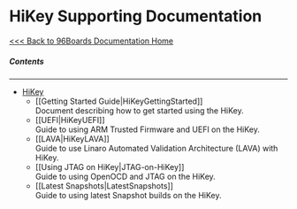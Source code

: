 # HiKey Supporting Documentation

[<<< Back to 96Boards Documentation Home](https://github.com/96boards/documentation/wiki)

##### Contents

***

- [HiKey](https://github.com/96boards/documentation/wiki/HiKey-Home)
  - [[Getting Started Guide|HiKeyGettingStarted]]
    <br/>Document describing how to get started using the HiKey.
  - [[UEFI|HiKeyUEFI]]
    <br/>Guide to using ARM Trusted Firmware and UEFI on the HiKey.
  - [[LAVA|HiKeyLAVA]]
    <br/>Guide to use Linaro Automated Validation Architecture (LAVA) with HiKey.
  - [[Using JTAG on HiKey|JTAG-on-HiKey]]
    <br/>Guide to using OpenOCD and JTAG on the HiKey.
  - [[Latest Snapshots|LatestSnapshots]]
    <br/>Guide to using latest Snapshot builds on the HiKey.